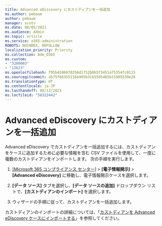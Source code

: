```yaml
---
title: Advanced eDiscovery にカストディアンを一括追加
ms.author: pebaum
author: pebaum
manager: scotv
ms.date: 08/05/2021
ms.audience: Admin
ms.topic: article
ms.service: o365-administration
ROBOTS: NOINDEX, NOFOLLOW
localization_priority: Priority
ms.collection: Adm_O365
ms.custom:
- "3200003"
- "12623"
ms.openlocfilehash: f95b4506078256d1752b0b5f3451a75354fc0115
ms.sourcegitcommit: ab75f66355116e995b3cb5505465b31989339e28
ms.translationtype: HT
ms.contentlocale: ja-JP
ms.lasthandoff: 08/13/2021
ms.locfileid: "58322442"
---
```

# <a name="bulk-add-custodians-in-advanced-ediscovery"></a>Advanced eDiscovery にカストディアンを一括追加

 Advanced eDiscovery でカストディアンを一括追加するには、カストディアンをケースに追加するために必要な情報を含む CSV ファイルを使用して、一度に複数のカストディアンをインポートします。 次の手順を実行します。

1. [[Microsoft 365 コンプライアンス センター]](https://compliance.microsoft.com/) > **[電子情報開示]** > **[Advanced eDiscovery]** に移動し、電子情報開示ケースを選択します。

1. **[データ ソース]** タブを選択し、**[データ ソースの追加]** ドロップダウン リストで、**[カストディアンのインポート]** を選択します。

1. ウィザードの手順に従って、カストディアンを一括追加します。

カストディアンのインポートの詳細については、「[カストディアンを Advanced eDiscovery ケースにインポートする](https://docs.microsoft.com/microsoft-365/compliance/bulk-add-custodians)」を参照してください。

